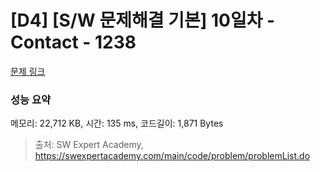# [D4] [S/W 문제해결 기본] 10일차 - Contact - 1238 

[문제 링크](https://swexpertacademy.com/main/code/problem/problemDetail.do?contestProbId=AV15B1cKAKwCFAYD) 

### 성능 요약

메모리: 22,712 KB, 시간: 135 ms, 코드길이: 1,871 Bytes



> 출처: SW Expert Academy, https://swexpertacademy.com/main/code/problem/problemList.do